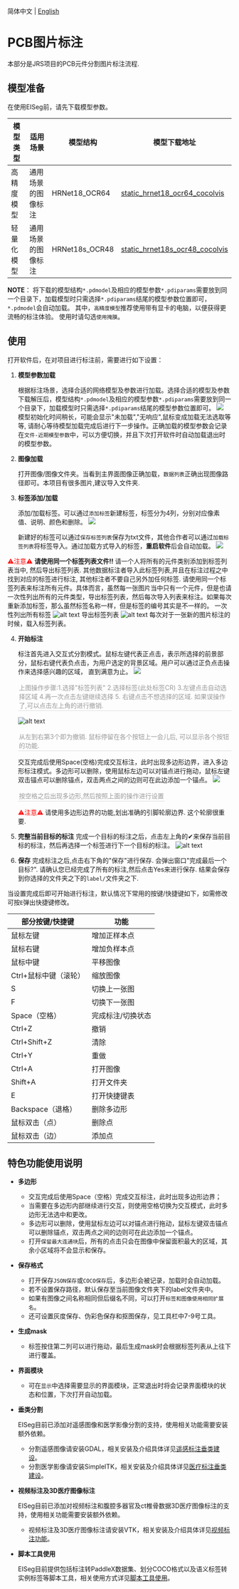 简体中文 | [English](image_en.md)

# PCB图片标注

本部分是JRS项目的PCB元件分割图片标注流程. 

## 模型准备

在使用EISeg前，请先下载模型参数。


| 模型类型   | 适用场景                   | 模型结构       | 模型下载地址                                                     |
| ---------- | -------------------------- | -------------- | ------------------------------------------------------------ |
| 高精度模型 | 通用场景的图像标注 | HRNet18_OCR64  | [static_hrnet18_ocr64_cocolvis](https://paddleseg.bj.bcebos.com/eiseg/0.4/static_hrnet18_ocr64_cocolvis.zip) |
| 轻量化模型 | 通用场景的图像标注 | HRNet18s_OCR48 | [static_hrnet18s_ocr48_cocolvis](https://paddleseg.bj.bcebos.com/eiseg/0.4/static_hrnet18s_ocr48_cocolvis.zip) |



**NOTE**： 将下载的模型结构`*.pdmodel`及相应的模型参数`*.pdiparams`需要放到同一个目录下，加载模型时只需选择`*.pdiparams`结尾的模型参数位置即可， `*.pdmodel`会自动加载。
其中，`高精度模型`推荐使用带有显卡的电脑，以便获得更流畅的标注体验。
使用时请勾选`使用掩膜`。



## 使用

打开软件后，在对项目进行标注前，需要进行如下设置：

1. **模型参数加载**

   根据标注场景，选择合适的网络模型及参数进行加载。选择合适的模型及参数下载解压后，模型结构`*.pdmodel`及相应的模型参数`*.pdiparams`需要放到同一个目录下，加载模型时只需选择`*.pdiparams`结尾的模型参数位置即可。
   ![](loadmodel.png)
   模型初始化时间稍长，可能会显示"未加载","无响应",鼠标变成加载无法选取等等, 请耐心等待模型加载完成后进行下一步操作。正确加载的模型参数会记录在`文件-近期模型参数`中，可以方便切换，并且下次打开软件时自动加载退出时的模型参数。

2. **图像加载**

   打开图像/图像文件夹。当看到主界面图像正确加载，`数据列表`正确出现图像路径即可。本项目有很多图片,建议导入文件夹. 

3. **标签添加/加载**

   添加/加载标签。可以通过`添加标签`新建标签，标签分为4列，分别对应像素值、说明、颜色和删除。
   ![](labellist.png)

   
   新建好的标签可以通过`保存标签列表`保存为txt文件，其他合作者可以通过`加载标签列表`将标签导入。通过加载方式导入的标签，**重启软件**后会自动加载。
   ![](iolabellist.png)

<font color='red'>⚠注意⚠</font> **请使用同一个标签列表文件!!** 请一个人将所有的元件类别添加到标签列表当中, 然后导出标签列表. 其他数据标注者导入此标签列表,并且在标注过程之中找到对应的标签进行标注, 其他标注者不要自己另外加任何标签. 
请使用同一个标签列表来标注所有元件。具体而言，虽然每一张图片当中只有一个元件，但是也请一次性列出所有的元件类型，导出标签列表，然后每次导入列表来标注。如果每次重新添加标签，那么虽然标签名称一样，但是标签的编号其实是不一样的。
一次性列出所有标签
![alt text](c367cefc2ae00a175bc2b9accc685c6.png)
导出标签列表
![alt text](d57c0305ced61462236b92e6827aac0.png)
每次对于一张新的图片标注的时候，载入标签列表。

4. **开始标注**

    标注首先进入交互式分割模式。鼠标左键代表正点击，表示所选择的前景部分，鼠标右键代表负点击，为用户选定的背景区域。用户可以通过正负点击操作来选择感兴趣的区域， 直到满意为止。
    ![](interactanno.gif)
    

    <div style="color:orange; border-bottom: 1px solid #d9d9d9;
    display: inline-block;
    color: #999;
    padding: 2px;"> 上图操作步骤:1.选择"标签列表" 2.选择标签(此处标签CR) 3.左键点击自动选择区域 4.再一次点击左键继续选择 5. 右键点击不想选择的区域. 如果误操作了,可以点击左上角的进行撤销.   </div>

    ![alt text](toolwindow.png)
 
     <div style="color:orange; border-bottom: 1px solid #d9d9d9; display: inline-block; color: #999; padding: 2px;"> 从左到右第3个即为撤销. 鼠标停留在各个按钮上一会儿后, 可以显示各个按钮的功能.  </div>

    交互完成后使用Space(空格)完成交互标注，此时出现多边形边界，进入多边形标注模式。多边形可以删除，使用鼠标左边可以对锚点进行拖动，鼠标左键双击锚点可以删除锚点，双击两点之间的边则可在此边添加一个锚点。
    ![](drawmask.gif)
    <div style="color:orange; border-bottom: 1px solid #d9d9d9;
    display: inline-block;
    color: #999;
    padding: 2px;"> 按空格之后出现多边形,然后按照上面的操作进行设置 </div>
    
    <font color='red'>⚠注意⚠</font> 请使用多边形边界的功能,划出准确的引脚轮廓边界. 这个轮廓很重要. 
5. **完整当前目标的标注**
    完成一个目标的标注之后，点击左上角的✔来保存当前目标的标注，然后再选择一个标签进行下一个目标的标注。
    ![alt text](b18072807402ad0df15c9aed386af84.png)

6. **保存**
    完成标注之后,点击右下角的"保存"进行保存. 会弹出窗口"完成最后一个目标?". 请确认您已经完成了所有的标注,然后点击Yes来进行保存. 结果会保存到你选择的文件夹之下的`label/`文件夹之下. 

当设置完成后即可开始进行标注，默认情况下常用的按键/快捷键如下，如需修改可按`E`弹出快捷键修改。

| 部分按键/快捷键       | 功能              |
| --------------------- | ----------------- |
| 鼠标左键              | 增加正样本点      |
| 鼠标右键              | 增加负样本点      |
| 鼠标中键              | 平移图像          |
| Ctrl+鼠标中键（滚轮） | 缩放图像          |
| S                     | 切换上一张图      |
| F                     | 切换下一张图      |
| Space（空格）         | 完成标注/切换状态 |
| Ctrl+Z                | 撤销              |
| Ctrl+Shift+Z          | 清除              |
| Ctrl+Y                | 重做              |
| Ctrl+A                | 打开图像          |
| Shift+A               | 打开文件夹        |
| E                     | 打开快捷键表      |
| Backspace（退格）     | 删除多边形        |
| 鼠标双击（点）        | 删除点            |
| 鼠标双击（边）        | 添加点            |

## 特色功能使用说明

- **多边形**

    - 交互完成后使用Space（空格）完成交互标注，此时出现多边形边界；
    - 当需要在多边形内部继续进行交互，则使用空格切换为交互模式，此时多边形无法选中和更改。
    - 多边形可以删除，使用鼠标左边可以对锚点进行拖动，鼠标左键双击锚点可以删除锚点，双击两点之间的边则可在此边添加一个锚点。
    - 打开`保留最大连通块`后，所有的点击只会在图像中保留面积最大的区域，其余小区域将不会显示和保存。

- **保存格式**

    - 打开保存`JSON保存`或`COCO保存`后，多边形会被记录，加载时会自动加载。
    - 若不设置保存路径，默认保存至当前图像文件夹下的label文件夹中。
    - 如果有图像之间名称相同但后缀名不同，可以打开`标签和图像使用相同扩展名`。
    - 还可设置灰度保存、伪彩色保存和抠图保存，见工具栏中7-9号工具。

- **生成mask**

    - 标签按住第二列可以进行拖动，最后生成mask时会根据标签列表从上往下进行覆盖。

- **界面模块**

    - 可在`显示`中选择需要显示的界面模块，正常退出时将会记录界面模块的状态和位置，下次打开自动加载。

- **垂类分割**

    EISeg目前已添加对遥感图像和医学影像分割的支持，使用相关功能需要安装额外依赖。

    - 分割遥感图像请安装GDAL，相关安装及介绍具体详见[遥感标注垂类建设](remote_sensing.md)。
    - 分割医学影像请安装SimpleITK，相关安装及介绍具体详见[医疗标注垂类建设](medical.md)。

- **视频标注及3D医疗图像标注**

    EISeg目前已添加对视频标注和腹腔多器官及ct椎骨数据3D医疗图像标注的支持，使用相关功能需要安装额外依赖。

    - 视频标注及3D医疗图像标注请安装VTK，相关安装及介绍具体详见[视频标注功能](video.md)。

- **脚本工具使用**

    EISeg目前提供包括标注转PaddleX数据集、划分COCO格式以及语义标签转实例标签等脚本工具，相关使用方式详见[脚本工具使用](tools.md)。
